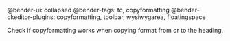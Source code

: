 @bender-ui: collapsed
@bender-tags: tc, copyformatting
@bender-ckeditor-plugins: copyformatting, toolbar, wysiwygarea, floatingspace

Check if copyformatting works when copying format from or to the heading.
